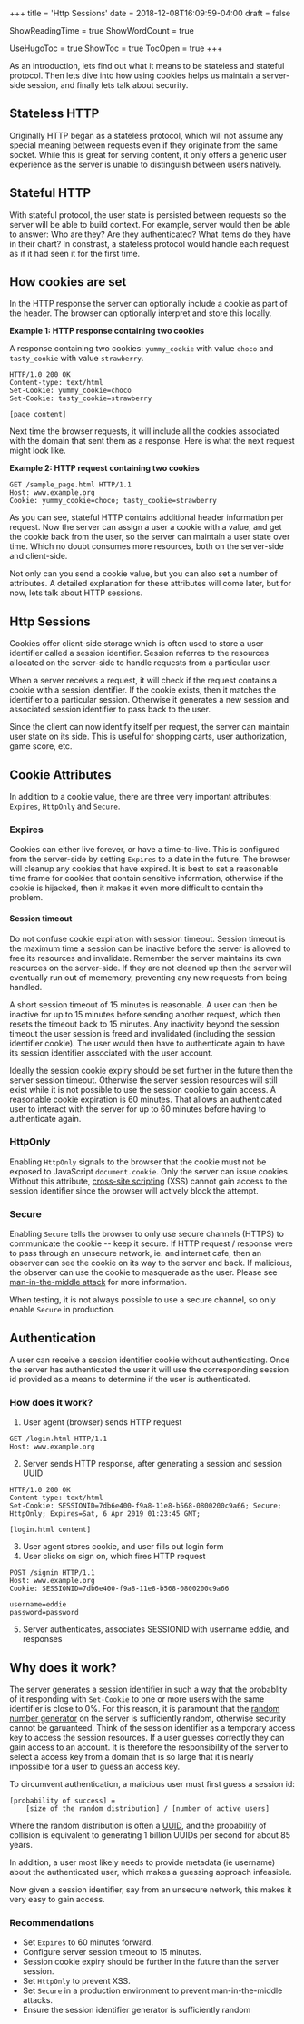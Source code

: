 +++
title = 'Http Sessions'
date = 2018-12-08T16:09:59-04:00
draft = false

ShowReadingTime = true
ShowWordCount = true

UseHugoToc = true
ShowToc = true
TocOpen = true
+++

As an introduction, lets find out what it means to be stateless and stateful protocol. Then lets dive into how using cookies helps us maintain a server-side session, and finally lets talk about security.

## Stateless HTTP
Originally HTTP began as a stateless protocol, which will not assume any special meaning between requests even if they originate from the same socket. While this is great for serving content, it only offers a generic user experience as the server is unable to distinguish between users natively.

## Stateful HTTP
With stateful protocol, the user state is persisted between requests so the server will be able to build context. For example, server would then be able to answer: Who are they? Are they authenticated? What items do they have in their chart? In constrast, a stateless protocol would handle each request as if it had seen it for the first time.

## How cookies are set
In the HTTP response the server can optionally include a cookie as part of the header. The browser can optionally interpret and store this locally.

**Example 1: HTTP response containing two cookies**

A response containing two cookies: `yummy_cookie` with value `choco` and `tasty_cookie` with value `strawberry`.
```
HTTP/1.0 200 OK
Content-type: text/html
Set-Cookie: yummy_cookie=choco
Set-Cookie: tasty_cookie=strawberry

[page content]
```

Next time the browser requests, it will include all the cookies associated with the domain that sent them as a response. Here is what the next request might look like.

**Example 2: HTTP request containing two cookies**
```
GET /sample_page.html HTTP/1.1
Host: www.example.org
Cookie: yummy_cookie=choco; tasty_cookie=strawberry
```

As you can see, stateful HTTP contains additional header information per request. Now the server can assign a user a cookie with a value, and get the cookie back from the user, so the server can maintain a user state over time. Which no doubt consumes more resources, both on the server-side and client-side.

Not only can you send a cookie value, but you can also set a number of attributes. A detailed explanation for these attributes will come later, but for now, lets talk about HTTP sessions.

## Http Sessions
Cookies offer client-side storage which is often used to store a user identifier called a session identifier. Session referres to the resources allocated on the server-side to handle requests from a particular user.

When a server receives a request, it will check if the request contains a cookie with a session identifier. If the cookie exists, then it matches the identifier to a particular session. Otherwise it generates a new session and associated session identifier to pass back to the user.

Since the client can now identify itself per request, the server can maintain user state on its side. This is useful for shopping carts, user authorization, game score, etc.

## Cookie Attributes
In addition to a cookie value, there are three very important attributes: `Expires`, `HttpOnly` and `Secure`.

### Expires
Cookies can either live forever, or have a time-to-live. This is configured from the server-side by setting `Expires` to a date in the future. The browser will cleanup any cookies that have expired. It is best to set a reasonable time frame for cookies that contain sensitive information, otherwise if the cookie is hijacked, then it makes it even more difficult to contain the problem.

#### Session timeout

Do not confuse cookie expiration with session timeout. Session timeout is the maximum time a session can be inactive before the server is allowed to free its resources and invalidate. Remember the server maintains its own resources on the server-side. If they are not cleaned up then the server will eventually run out of mememory, preventing any new requests from being handled.

A short session timeout of 15 minutes is reasonable. A user can then be inactive for up to 15 minutes before sending another request, which then resets the timeout back to 15 minutes. Any inactivity beyond the session timeout the user session is freed and invalidated (including the session identifier cookie). The user would then have to authenticate again to have its session identifier associated with the user account.

Ideally the session cookie expiry should be set further in the future then the server session timeout. Otherwise the server session resources will still exist while it is not possible to use the session cookie to gain access. A reasonable cookie expiration is 60 minutes. That allows an authenticated user to interact with the server for up to 60 minutes before having to authenticate again.

### HttpOnly
Enabling `HttpOnly` signals to the browser that the cookie must not be exposed to JavaScript `document.cookie`. Only the server can issue cookies. Without this attribute, [cross-site scripting](https://developer.mozilla.org/en-US/docs/Glossary/Cross-site_scripting) (XSS) cannot gain access to the session identifier since the browser will actively block the attempt.

### Secure
Enabling `Secure` tells the browser to only use secure channels (HTTPS) to communicate the cookie -- keep it secure. If HTTP request / response were to pass through an unsecure network, ie. and internet cafe, then an observer can see the cookie on its way to the server and back. If malicious, the observer can use the cookie to masquerade as the user. Please see [man-in-the-middle attack](https://en.wikipedia.org/wiki/Man-in-the-middle_attack) for more information.

When testing, it is not always possible to use a secure channel, so only enable `Secure` in production.

## Authentication
A user can receive a session identifier cookie without authenticating. Once the server has authenticated the user it will use the corresponding session id provided as a means to determine if the user is authenticated.

### How does it work?
1. User agent (browser) sends HTTP request
```
GET /login.html HTTP/1.1
Host: www.example.org
```
2. Server sends HTTP response, after generating a session and session UUID
```
HTTP/1.0 200 OK
Content-type: text/html
Set-Cookie: SESSIONID=7db6e400-f9a8-11e8-b568-0800200c9a66; Secure; HttpOnly; Expires=Sat, 6 Apr 2019 01:23:45 GMT;

[login.html content]
```
3. User agent stores cookie, and user fills out login form
4. User clicks on sign on, which fires HTTP request
```
POST /signin HTTP/1.1
Host: www.example.org
Cookie: SESSIONID=7db6e400-f9a8-11e8-b568-0800200c9a66

username=eddie
password=password
```
5. Server authenticates, associates SESSIONID with username eddie, and responses

## Why does it work?
The server generates a session identifier in such a way that the probablity of it responding with `Set-Cookie` to one or more users with the same identifier is close to 0%. For this reason, it is paramount that the [random number generator](https://en.wikipedia.org/wiki/Random_number_generation) on the server is sufficiently random, otherwise security cannot be garuanteed. Think of the session identifier as a temporary access key to access the session resources. If a user guesses correctly they can gain access to an account. It is therefore the responsibility of the server to select a access key from a domain that is so large that it is nearly impossible for a user to guess an access key.

To circumvent authentication, a malicious user must first guess a session id:

```
[probability of success] =
    [size of the random distribution] / [number of active users]
```

Where the random distribution is often a [UUID](https://en.wikipedia.org/wiki/Universally_unique_identifier), and the probability of collision is equivalent to generating 1 billion UUIDs per second for about 85 years.

In addition, a user most likely needs to provide metadata (ie username) about the authenticated user, which makes a guessing approach infeasible.

Now given a session identifier, say from an unsecure network, this makes it very easy to gain access.

### Recommendations
- Set `Expires` to 60 minutes forward.
- Configure server session timeout to 15 minutes.
- Session cookie expiry should be further in the future than the server session.
- Set `HttpOnly` to prevent XSS.
- Set `Secure` in a production environment to prevent man-in-the-middle attacks.
- Ensure the session identifier generator is sufficiently random
